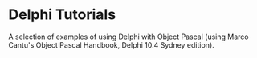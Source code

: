# Delphi Tutorials
A selection of examples of using Delphi with Object Pascal (using Marco Cantu's Object Pascal Handbook, Delphi 10.4 Sydney edition).
